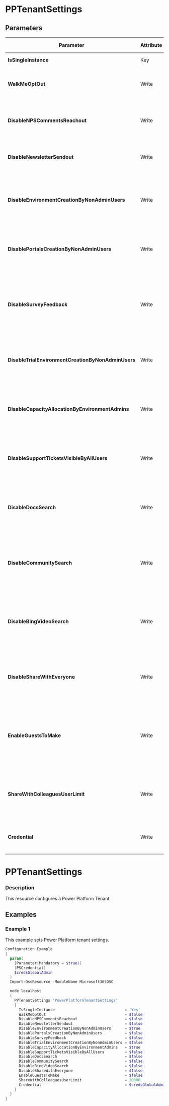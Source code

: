 ﻿# PPTenantSettings

## Parameters

| Parameter | Attribute | DataType | Description | Allowed Values |
| --- | --- | --- | --- | --- |
| **IsSingleInstance** | Key | String | Should be set to yes |Yes|
| **WalkMeOptOut** | Write | Boolean | When set to true this will disable the Walk Me guidance. ||
| **DisableNPSCommentsReachout** | Write | Boolean | When set to true this will disable the NPS Comments Reachout. ||
| **DisableNewsletterSendout** | Write | Boolean | When set to true this will disable the monthly newsletters. ||
| **DisableEnvironmentCreationByNonAdminUsers** | Write | Boolean | When set to true this will disable production environment creation by non-admin users. ||
| **DisablePortalsCreationByNonAdminUsers** | Write | Boolean | When set to true this will disable portal creation by non-admin users. ||
| **DisableSurveyFeedback** | Write | Boolean | When set to true this will disable survey feedback that sometimes pops up on top of an app. ||
| **DisableTrialEnvironmentCreationByNonAdminUsers** | Write | Boolean | When set to true this will disable trial environment creation by non-admin users. ||
| **DisableCapacityAllocationByEnvironmentAdmins** | Write | Boolean | When set to true this will disable capacity allocation by environment admins. ||
| **DisableSupportTicketsVisibleByAllUsers** | Write | Boolean | When set to true this will disable support tickets to be visible by all users. ||
| **DisableDocsSearch** | Write | Boolean | When set to true this will disable docs search in the Office 365 Suite navigation bar. ||
| **DisableCommunitySearch** | Write | Boolean | When set to true this will disable community search in the Office 365 Suite navigation bar. ||
| **DisableBingVideoSearch** | Write | Boolean | When set to true this will disable Bing video search in the Office 365 Suite navigation bar. ||
| **DisableShareWithEveryone** | Write | Boolean | When set to true this will disable the ability to share apps with the whole tenant. ||
| **EnableGuestsToMake** | Write | Boolean | When set to true this will enable the ability for guests in your tenant to create Power Platform resources. ||
| **ShareWithColleaguesUserLimit** | Write | UInt32 | The amount of people an app can be shared with in Dataverse for Teams (maximum is 10,000). ||
| **Credential** | Write | PSCredential | Credentials of the Power Platform Admin ||

# PPTenantSettings

### Description

This resource configures a Power Platform Tenant.

## Examples

### Example 1

This example sets Power Platform tenant settings.

```powershell
Configuration Example
{
  param(
    [Parameter(Mandatory = $true)]
    [PSCredential]
    $credsGlobalAdmin
  )
  Import-DscResource -ModuleName Microsoft365DSC

  node localhost
  {
    PPTenantSettings 'PowerPlatformTenantSettings'
    {
      IsSingleInstance                               = 'Yes'
      WalkMeOptOut                                   = $false
      DisableNPSCommentsReachout                     = $false
      DisableNewsletterSendout                       = $false
      DisableEnvironmentCreationByNonAdminUsers      = $true
      DisablePortalsCreationByNonAdminUsers          = $false
      DisableSurveyFeedback                          = $false
      DisableTrialEnvironmentCreationByNonAdminUsers = $false
      DisableCapacityAllocationByEnvironmentAdmins   = $true
      DisableSupportTicketsVisibleByAllUsers         = $false
      DisableDocsSearch                              = $false
      DisableCommunitySearch                         = $false
      DisableBingVideoSearch                         = $false
      DisableShareWithEveryone                       = $false
      EnableGuestsToMake                             = $false
      ShareWithColleaguesUserLimit                   = 10000
      Credential                                     = $credsGlobalAdmin
    }
  }
}
```

